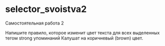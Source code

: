 # selector_svoistva2
Самостоятельная работа 2 

Напишите правило, которое изменит цвет текста для всех выделенных тегом strong упоминаний Калушат на коричневый (brown) цвет.